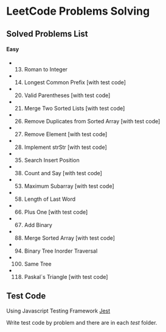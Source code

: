 # LeetCode Problems Solving

## Solved Problems List
#### Easy
- 13. Roman to Integer
- 14. Longest Common Prefix [with test code]
- 20. Valid Parentheses [with test code]
- 21. Merge Two Sorted Lists [with test code]
- 26. Remove Duplicates from Sorted Array [with test code]
- 27. Remove Element [with test code]
- 28. Implement strStr [with test code]
- 35. Search Insert Position
- 38. Count and Say [with test code]
- 53. Maximum Subarray [with test code]
- 58. Length of Last Word
- 66. Plus One [with test code]
- 67. Add Binary
- 88. Merge Sorted Array [with test code]
- 94. Binary Tree Inorder Traversal
- 100. Same Tree
- 118. Paskal`s Triangle [with test code]

## Test Code
Using Javascript Testing Framework [Jest](https://jestjs.io)

Write test code by problem and there are in each *test* folder.